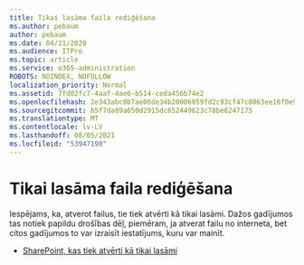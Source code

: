 ```yaml
---
title: Tikai lasāma faila rediģēšana
ms.author: pebaum
author: pebaum
ms.date: 04/21/2020
ms.audience: ITPro
ms.topic: article
ms.service: o365-administration
ROBOTS: NOINDEX, NOFOLLOW
localization_priority: Normal
ms.assetid: 7fd02fc7-4aaf-4ae6-b514-ceda456b74e2
ms.openlocfilehash: 2e343abc0b7ae06de34b20006059fd2c93cf47c8063ee16f0e9e1ab273e1ee4d
ms.sourcegitcommit: b5f7da89a650d2915dc652449623c78be6247175
ms.translationtype: MT
ms.contentlocale: lv-LV
ms.lasthandoff: 08/05/2021
ms.locfileid: "53947198"
---
```

# <a name="edit-a-read-only-file"></a>Tikai lasāma faila rediģēšana

Iespējams, ka, atverot failus, tie tiek atvērti kā tikai lasāmi. Dažos gadījumos tas notiek papildu drošības dēļ, piemēram, ja atverat failu no interneta, bet citos gadījumos to var izraisīt iestatījums, kuru var mainīt.

- [SharePoint, kas tiek atvērti kā tikai lasāmi](https://docs.microsoft.com/sharepoint/troubleshoot/lists-and-libraries/files-open-as-read-only-and-cannot-check-in-or-out)
